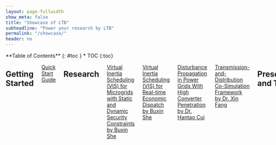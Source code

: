 ```yaml
---
layout: page-fullwidth
show_meta: false
title: "Showcase of LTB"
subheadline: "Power your research by LTB"
permalink: "/showcase/"
header: no
---
```


<div class="row">
<div class="medium-4 medium-push-8 columns" markdown="1">
<div class="panel radius" markdown="1">
**Table of Contents**
{: #toc }
*  TOC
{:toc}
</div>
</div><!-- /.medium-4.columns -->

<div class="medium-8 medium-pull-4 columns" markdown="1">

## Getting Started
[Quick Start Guide](/showcase/quickstart/)

## Research

[Virtual Inertia Scheduling (VIS) for Microgrids with Static and Dynamic Security Constraints by Buxin She](/showcase/microvis/)

[Virtual Inertia Scheduling (VIS) for Real-time Economic Dispatch by Buxin She](/showcase/visrted/)

[Disturbance Propagation in Power Grids With High Converter Penetration by Dr. Hantao Cui](/showcase/emw/)

[Transmission-and-Distribution Co-Simulation Framework by Dr. Xin Fang](/showcase/tdcosim/)

## Presentations and Talks

[DiME and AGVis: Distributed Messaging Environment and Geographical Visualizer for CURENT Large-scale Testbed (LTB) by Jinning Wang](/showcase/naps2023/)

[Advancing a Decarbonized Power Grid: A Transient Stability Perspective with LTB - Talk at UTK ECE522 Course by Jinning Wang](/showcase/ece2023/)

[CURENT Large-scale Testbed (LTB) - A Comprehensive Power System Testing Platform, Presentation at CURENT Industry Conference 2023 by Jinning Wang](/showcase/pre2023/)

[CURENT Large-scale Testbed (LTB), A seminar at Stanford in April 2021 by Dr. Fangxing (Fran) Li](/showcase/pre2021/)

## Publications with LTB Support

### Journal

1. B. She, F. Li, H. Cui, J. Wang, Q. Zhang and R. Bo, "Virtual Inertia Scheduling (VIS) for Real-time Economic Dispatch of IBRs-penetrated Power Systems," in IEEE Transactions on Sustainable Energy, doi: 10.1109/TSTE.2023.3319307.
1. Zhang, Q., Li, F. A Dataset for Electricity Market Studies on Western and Northeastern Power Grids in the United States. *Sci Data*  **10** , 646 (2023). https://doi.org/10.1038/s41597-023-02448-w
1. H. Cui et al., "Disturbance Propagation in Power Grids With High Converter Penetration," in Proceedings of the IEEE, doi: 10.1109/JPROC.2022.3173813.
1. W. Wang, X. Fang, H. Cui, F. Li, Y. Liu and T. J. Overbye, "Transmission-and-Distribution Dynamic Co-Simulation Framework for Distributed Energy Resource Frequency Response," in IEEE Transactions on Smart Grid, vol. 13, no. 1, pp. 482-495, Jan. 2022, doi: 10.1109/TSG.2021.3118292.
1. Y. Zhang et al., "Encoding Frequency Constraints in Preventive Unit Commitment Using Deep Learning With Region-of-Interest Active Sampling," in IEEE Transactions on Power Systems, vol. 37, no. 3, pp. 1942-1955, May 2022, doi: 10.1109/TPWRS.2021.3110881.
1. C. Lackner, D. Osipov, H. Cui and J. H. Chow, "A Privacy-Preserving Distributed Wide-Area Automatic Generation Control Scheme," in IEEE Access, vol. 8, pp. 212699-212708, 2020, doi: 10.1109/ACCESS.2020.3040883.
1. H. Cui, F. Li, and K. Tomsovic, "Cyber-physical system testbed for power system monitoring and wide-area control verification," IET Energy Systems Integration, vol. 2, no. 1, pp. 32-39, 2020.

### Conference

1. N. Parsly, J. Wang, N. West, Q. Zhang, H. Cui and F. Li, "DiME and AGVis: A Distributed Messaging Environment and Geographical Visualizer for Large-Scale Power System Simulation," 2023 North American Power Symposium (NAPS), Asheville, NC, USA, 2023, pp. 1-5, doi: 10.1109/NAPS58826.2023.10318583.
1. Y. Liu et al., "Transmission-Distribution Dynamic Co-simulation of Electric Vehicles Providing Grid Frequency Response," 2022 IEEE Power & Energy Society General Meeting (PESGM), 2022, pp. 1-5, doi: 10.1109/PESGM48719.2022.9917027.
1. H. Cui and Y. Zhang, "Andes_gym: A Versatile Environment for Deep Reinforcement Learning in Power Systems," 2022 IEEE Power & Energy Society General Meeting (PESGM), 2022, pp. 01-05, doi: 10.1109/PESGM48719.2022.9916967.

### Report

1. W. Wang, X. Fang, H. Cui, J. Wang, F. Li, Y. Liu, T. J. Overbye, M. Cai, and C. Irwin, "Cyber-Physical Dynamic System (CPDS) Modeling for Frequency Regulation and AGC Services of Distributed Energy Resources," August 2022. [Online]. Available: https://www.osti.gov/biblio/1882191.
